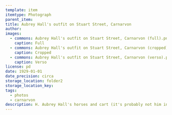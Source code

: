 ```yaml
---
template: item
itemtype: Photograph
parent_item: 
title: Aubrey Hall's outfit on Stuart Street, Carnarvon
author: 
images:
  - commons: Aubrey Hall's outfit on Stuart Street, Carnarvon (full).png
    caption: Full
  - commons: Aubrey Hall's outfit on Stuart Street, Carnarvon (cropped).png
    caption: Cropped
  - commons: Aubrey Hall's outfit on Stuart Street, Carnarvon (verso).png
    caption: Verso
license: pd
date: 1929-01-01
date_precision: circa
storage_location: folder2
storage_location_key: 
tags:
  - photos
  - carnarvon
description: H. Aubrey Hall's horses and cart (it's probably not him in the cart), on Stuart Street in Carnarvon, Western Australia in about 1929.
---
```

